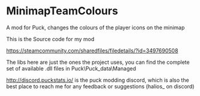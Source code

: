 # MinimapTeamColours
A mod for Puck, changes the colours of the player icons on the minimap

This is the Source code for my mod

https://steamcommunity.com/sharedfiles/filedetails/?id=3497690508

The libs here are just the ones the project uses, you can find the complete set of available .dll files in Puck\Puck_data\Managed

http://discord.puckstats.io/ is the puck modding discord, which is also the best place to reach me for any feedback or suggestions (halios_ on discord)
